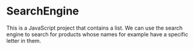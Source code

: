 # SearchEngine
This is a JavaScript project that contains a list. We can use the search engine to search for products whose names for example have a specific letter in them.  
